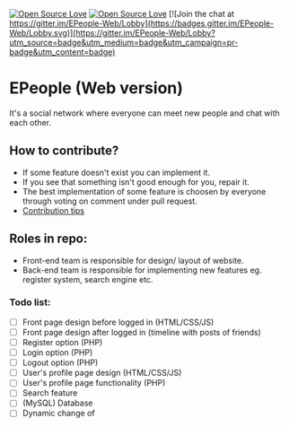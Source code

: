 [![Open Source Love](https://badges.frapsoft.com/os/mit/mit.svg?v=102)](https://github.com/DevStudents/EPeople-Web) [![Open Source Love](https://badges.frapsoft.com/os/v3/open-source.svg?v=102)](https://github.com/DevStudents/EPeople-Web)
[![Join the chat at https://gitter.im/EPeople-Web/Lobby](https://badges.gitter.im/EPeople-Web/Lobby.svg)](https://gitter.im/EPeople-Web/Lobby?utm_source=badge&utm_medium=badge&utm_campaign=pr-badge&utm_content=badge)

# EPeople (Web version)

It's a social network where everyone can meet new people and chat with each other.

## How to contribute?
* If some feature doesn't exist you can implement it.
* If you see that something isn't good enough for you, repair it.
* The best implementation of some feature is choosen by everyone through voting on comment under pull request.
* [Contribution tips](https://github.com/MarcDiethelm/contributing)

## Roles in repo:
* Front-end team is responsible for design/ layout of website.
* Back-end team is responsible for implementing new features eg. register system, search engine etc.

### Todo list:
- [ ] Front page design before logged in (HTML/CSS/JS)
- [ ] Front page design after logged in (timeline with posts of friends)
- [ ] Register option (PHP)
- [ ] Login option (PHP)
- [ ] Logout option (PHP)
- [ ] User's profile page design (HTML/CSS/JS)
- [ ] User's profile page functionality (PHP)
- [ ] Search feature
- [ ] (MySQL) Database
- [ ] Dynamic change of <title> HTML tag (PHP)
- [ ] Dynamic change of current page header-text (PHP)
- [ ] Build a chat server using WebSockets (Node.js - Socket.io?)
- [ ] Chat component design (HTML/CSS)
- [ ] Client-side chat (Javascript)
- [ ] Create/edit/delete post on timeline (PHP)
- [ ] Adding/delete photos (PHP)
- [ ] Set a main photo of profile (like avatar)
- [ ] REST API for accessing data from external services (PHP/Python/Node.js?)
